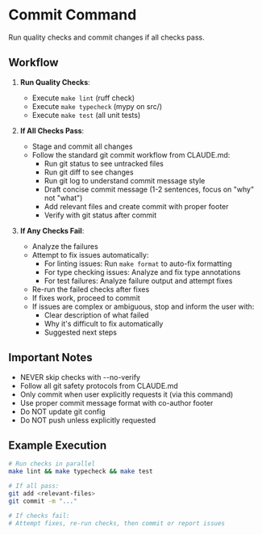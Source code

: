 # Commit Command

Run quality checks and commit changes if all checks pass.

## Workflow

1. **Run Quality Checks**:
   - Execute `make lint` (ruff check)
   - Execute `make typecheck` (mypy on src/)
   - Execute `make test` (all unit tests)

2. **If All Checks Pass**:
   - Stage and commit all changes
   - Follow the standard git commit workflow from CLAUDE.md:
     - Run git status to see untracked files
     - Run git diff to see changes
     - Run git log to understand commit message style
     - Draft concise commit message (1-2 sentences, focus on "why" not "what")
     - Add relevant files and create commit with proper footer
     - Verify with git status after commit

3. **If Any Checks Fail**:
   - Analyze the failures
   - Attempt to fix issues automatically:
     - For linting issues: Run `make format` to auto-fix formatting
     - For type checking issues: Analyze and fix type annotations
     - For test failures: Analyze failure output and attempt fixes
   - Re-run the failed checks after fixes
   - If fixes work, proceed to commit
   - If issues are complex or ambiguous, stop and inform the user with:
     - Clear description of what failed
     - Why it's difficult to fix automatically
     - Suggested next steps

## Important Notes

- NEVER skip checks with --no-verify
- Follow all git safety protocols from CLAUDE.md
- Only commit when user explicitly requests it (via this command)
- Use proper commit message format with co-author footer
- Do NOT update git config
- Do NOT push unless explicitly requested

## Example Execution

```bash
# Run checks in parallel
make lint && make typecheck && make test

# If all pass:
git add <relevant-files>
git commit -m "..."

# If checks fail:
# Attempt fixes, re-run checks, then commit or report issues
```
